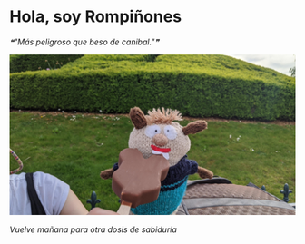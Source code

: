 # Hola, soy Rompiñones

<!--STARTS_HERE_QUOTE_README-->
<i>❝"Más peligroso que beso de canibal."❞</i>
<!--ENDS_HERE_QUOTE_README-->

<!--START_SECTION:update_image-->
![alt text](https://raw.githubusercontent.com/focaalvarez/rompinones/main/.github/images/IMG_20220428_180349.jpg?raw=true)
<!--END_SECTION:update_image-->

*Vuelve mañana para otra dosis de sabiduría*
